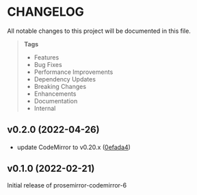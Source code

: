 # CHANGELOG

All notable changes to this project will be documented in this file.

> **Tags**
>
> - Features
> - Bug Fixes
> - Performance Improvements
> - Dependency Updates
> - Breaking Changes
> - Enhancements
> - Documentation
> - Internal

## v0.2.0 (2022-04-26)

####

- update CodeMirror to v0.20.x ([0efada4](https://github.com/sibiraj-s/prosemirror-codemirror-6/commit/0efada4))

## v0.1.0 (2022-02-21)

Initial release of prosemirror-codemirror-6
